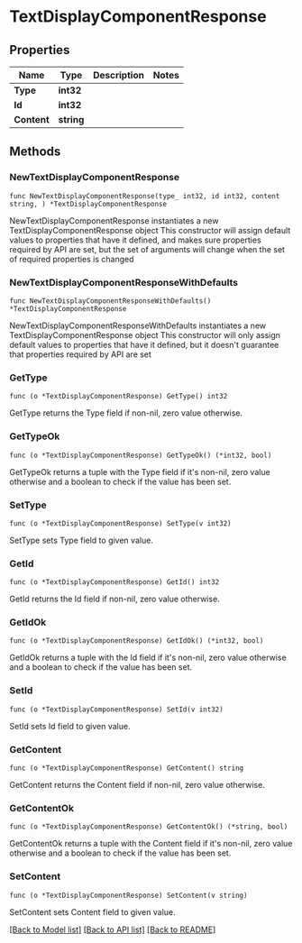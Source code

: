 # TextDisplayComponentResponse

## Properties

Name | Type | Description | Notes
------------ | ------------- | ------------- | -------------
**Type** | **int32** |  | 
**Id** | **int32** |  | 
**Content** | **string** |  | 

## Methods

### NewTextDisplayComponentResponse

`func NewTextDisplayComponentResponse(type_ int32, id int32, content string, ) *TextDisplayComponentResponse`

NewTextDisplayComponentResponse instantiates a new TextDisplayComponentResponse object
This constructor will assign default values to properties that have it defined,
and makes sure properties required by API are set, but the set of arguments
will change when the set of required properties is changed

### NewTextDisplayComponentResponseWithDefaults

`func NewTextDisplayComponentResponseWithDefaults() *TextDisplayComponentResponse`

NewTextDisplayComponentResponseWithDefaults instantiates a new TextDisplayComponentResponse object
This constructor will only assign default values to properties that have it defined,
but it doesn't guarantee that properties required by API are set

### GetType

`func (o *TextDisplayComponentResponse) GetType() int32`

GetType returns the Type field if non-nil, zero value otherwise.

### GetTypeOk

`func (o *TextDisplayComponentResponse) GetTypeOk() (*int32, bool)`

GetTypeOk returns a tuple with the Type field if it's non-nil, zero value otherwise
and a boolean to check if the value has been set.

### SetType

`func (o *TextDisplayComponentResponse) SetType(v int32)`

SetType sets Type field to given value.


### GetId

`func (o *TextDisplayComponentResponse) GetId() int32`

GetId returns the Id field if non-nil, zero value otherwise.

### GetIdOk

`func (o *TextDisplayComponentResponse) GetIdOk() (*int32, bool)`

GetIdOk returns a tuple with the Id field if it's non-nil, zero value otherwise
and a boolean to check if the value has been set.

### SetId

`func (o *TextDisplayComponentResponse) SetId(v int32)`

SetId sets Id field to given value.


### GetContent

`func (o *TextDisplayComponentResponse) GetContent() string`

GetContent returns the Content field if non-nil, zero value otherwise.

### GetContentOk

`func (o *TextDisplayComponentResponse) GetContentOk() (*string, bool)`

GetContentOk returns a tuple with the Content field if it's non-nil, zero value otherwise
and a boolean to check if the value has been set.

### SetContent

`func (o *TextDisplayComponentResponse) SetContent(v string)`

SetContent sets Content field to given value.



[[Back to Model list]](../README.md#documentation-for-models) [[Back to API list]](../README.md#documentation-for-api-endpoints) [[Back to README]](../README.md)


